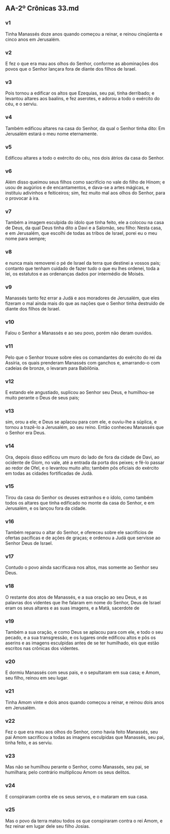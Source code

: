 ## AA-2º Crônicas 33.md
### v1
 Tinha Manassés doze anos quando começou a reinar, e reinou cinqüenta e cinco anos em Jerusalém.
### v2
 E fez o que era mau aos olhos do Senhor, conforme as abominações dos povos que o Senhor lançara fora de diante dos filhos de Israel.
### v3
 Pois tornou a edificar os altos que Ezequias, seu pai, tinha derribado; e levantou altares aos baalins, e fez aserotes, e adorou a todo o exército do céu, e o serviu.
### v4
 Também edificou altares na casa do Senhor, da qual o Senhor tinha dito: Em Jerusalém estará o meu nome eternamente.
### v5
 Edificou altares a todo o exército do céu, nos dois átrios da casa do Senhor.
### v6
 Além disso queimou seus filhos como sacrifício no vale do filho de Hinom; e usou de augúrios e de encantamentos, e dava-se a artes mágicas, e instituiu adivinhos e feiticeiros; sim, fez muito mal aos olhos do Senhor, para o provocar à ira.
### v7
 Também a imagem esculpida do ídolo que tinha feito, ele a colocou na casa de Deus, da qual Deus tinha dito a Davi e a Salomão, seu filho: Nesta casa, e em Jerusalém, que escolhi de todas as tribos de Israel, porei eu o meu nome para sempre;
### v8
 e nunca mais removerei o pé de Israel da terra que destinei a vossos pais; contanto que tenham cuidado de fazer tudo o que eu lhes ordenei, toda a lei, os estatutos e as ordenanças dados por intermédio de Moisés.
### v9
 Manassés tanto fez errar a Judá e aos moradores de Jerusalém, que eles fizeram o mal ainda mais do que as nações que o Senhor tinha destruído de diante dos filhos de Israel.
### v10
 Falou o Senhor a Manassés e ao seu povo, porém não deram ouvidos.
### v11
 Pelo que o Senhor trouxe sobre eles os comandantes do exército do rei da Assíria, os quais prenderam Manassés com ganchos e, amarrando-o com cadeias de bronze, o levaram para Babilônia.
### v12
 E estando ele angustiado, suplicou ao Senhor seu Deus, e humilhou-se muito perante o Deus de seus pais;
### v13
 sim, orou a ele; e Deus se aplacou para com ele, e ouviu-lhe a súplica, e tornou a trazê-lo a Jerusalém, ao seu reino. Então conheceu Manassés que o Senhor era Deus.
### v14
 Ora, depois disso edificou um muro do lado de fora da cidade de Davi, ao ocidente de Giom, no vale, até a entrada da porta dos peixes; e fê-lo passar ao redor de Ofel, e o levantou muito alto; também pôs oficiais do exército em todas as cidades fortificadas de Judá.
### v15
 Tirou da casa do Senhor os deuses estranhos e o ídolo, como também todos os altares que tinha edificado no monte da casa do Senhor, e em Jerusalém, e os lançou fora da cidade.
### v16
 Também reparou o altar do Senhor, e ofereceu sobre ele sacrifícios de ofertas pacíficas e de ações de graças; e ordenou a Judá que servisse ao Senhor Deus de Israel.
### v17
 Contudo o povo ainda sacrificava nos altos, mas somente ao Senhor seu Deus.
### v18
 O restante dos atos de Manassés, e a sua oração ao seu Deus, e as palavras dos videntes que lhe falaram em nome do Senhor, Deus de Israel eram os seus altares e as suas imagens, e a Matã, sacerdote de
### v19
 Também a sua oração, e como Deus se aplacou para com ele, e todo o seu pecado, e a sua transgressão, e os lugares onde edificou altos e pôs os aserins e as imagens esculpidas antes de se ter humilhado, eis que estão escritos nas crônicas dos videntes.
### v20
 E dormiu Manassés com seus pais, e o sepultaram em sua casa; e Amom, seu filho, reinou em seu lugar.
### v21
 Tinha Amom vinte e dois anos quando começou a reinar, e reinou dois anos em Jerusalém.
### v22
 Fez o que era mau aos olhos do Senhor, como havia feito Manassés, seu pai Amom sacrificou a todas as imagens esculpidas que Manassés, seu pai, tinha feito, e as serviu.
### v23
 Mas não se humilhou perante o Senhor, como Manassés, seu pai, se humilhara; pelo contrário multiplicou Amom os seus delitos.
### v24
 E conspiraram contra ele os seus servos, e o mataram em sua casa.
### v25
 Mas o povo da terra matou todos os que conspiraram contra o rei Amom, e fez reinar em lugar dele seu filho Josias.
